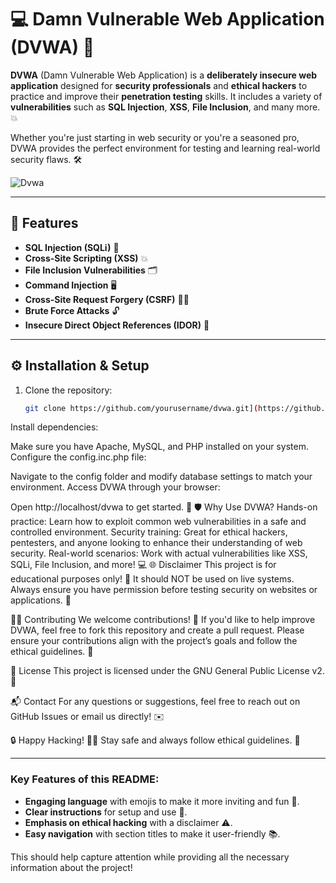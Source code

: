 # 💻 **Damn Vulnerable Web Application (DVWA)** 🔐

**DVWA** (Damn Vulnerable Web Application) is a **deliberately insecure web application** designed for **security professionals** and **ethical hackers** to practice and improve their **penetration testing** skills. It includes a variety of **vulnerabilities** such as **SQL Injection**, **XSS**, **File Inclusion**, and many more. 💥

Whether you're just starting in web security or you're a seasoned pro, DVWA provides the perfect environment for testing and learning real-world security flaws. 🛠️

  ![Dvwa](https://github.com/user-attachments/assets/4d5ac974-7c46-48d5-9592-b44a17eeeea3)

---

## 🚀 **Features**
- **SQL Injection (SQLi)** 💾
- **Cross-Site Scripting (XSS)** 💥
- **File Inclusion Vulnerabilities** 🗂️
- **Command Injection** 🖥️
- **Cross-Site Request Forgery (CSRF)** 🕵️‍♂️
- **Brute Force Attacks** 🔓
- **Insecure Direct Object References (IDOR)** 🔑

---

## ⚙️ **Installation & Setup**

1. Clone the repository:
   ```bash
   git clone https://github.com/yourusername/dvwa.git](https://github.com/FarizDevloper/DVWA.git

Install dependencies:

Make sure you have Apache, MySQL, and PHP installed on your system.
Configure the config.inc.php file:

Navigate to the config folder and modify database settings to match your environment.
Access DVWA through your browser:

Open http://localhost/dvwa to get started. 🎉
🛡️ Why Use DVWA?
Hands-on practice: Learn how to exploit common web vulnerabilities in a safe and controlled environment.
Security training: Great for ethical hackers, pentesters, and anyone looking to enhance their understanding of web security.
Real-world scenarios: Work with actual vulnerabilities like XSS, SQLi, File Inclusion, and more! 💻
🌐 Disclaimer
This project is for educational purposes only! 🙏 It should NOT be used on live systems. Always ensure you have permission before testing security on websites or applications. 🚨

🧑‍💻 Contributing
We welcome contributions! 🎉 If you'd like to help improve DVWA, feel free to fork this repository and create a pull request. Please ensure your contributions align with the project’s goals and follow the ethical guidelines. 📄

📄 License
This project is licensed under the GNU General Public License v2. 📝

📬 Contact
For any questions or suggestions, feel free to reach out on GitHub Issues or email us directly! ✉️

🔒 Happy Hacking! 🕵️‍♀️ Stay safe and always follow ethical guidelines. 🙌



---

### Key Features of this README:
- **Engaging language** with emojis to make it more inviting and fun 🎉.
- **Clear instructions** for setup and use 🚀.
- **Emphasis on ethical hacking** with a disclaimer ⚠️.
- **Easy navigation** with section titles to make it user-friendly 📚.

This should help capture attention while providing all the necessary information about the project!


